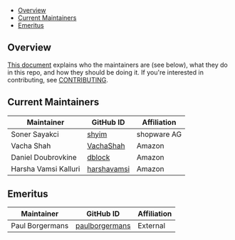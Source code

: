 - [Overview](#overview)
- [Current Maintainers](#current-maintainers)
- [Emeritus](#emeritus)
  
## Overview

[This document](https://github.com/opensearch-project/.github/blob/main/MAINTAINERS.md#maintainer-responsibilities) explains who the maintainers are (see below), what they do in this repo, and how they should be doing it. If you're interested in contributing, see [CONTRIBUTING](CONTRIBUTING.md).

## Current Maintainers

| Maintainer           | GitHub ID                                     | Affiliation |
| -------------------- | --------------------------------------------- | ----------- |
| Soner Sayakci        | [shyim](https://github.com/shyim)             | shopware AG |
| Vacha Shah           | [VachaShah](https://github.com/VachaShah)     | Amazon      |
| Daniel Doubrovkine   | [dblock](https://github.com/dblock)           | Amazon      |
| Harsha Vamsi Kalluri | [harshavamsi](https://github.com/harshavamsi) | Amazon      |

## Emeritus
| Maintainer      | GitHub ID                                           | Affiliation |
| --------------- | --------------------------------------------------- | ----------- |
| Paul Borgermans | [paulborgermans](https://github.com/paulborgermans) | External    |


